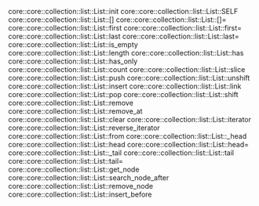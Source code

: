 core::core::collection::list::List::init
core::core::collection::list::List::SELF
core::core::collection::list::List::[]
core::core::collection::list::List::[]=
core::core::collection::list::List::first
core::core::collection::list::List::first=
core::core::collection::list::List::last
core::core::collection::list::List::last=
core::core::collection::list::List::is_empty
core::core::collection::list::List::length
core::core::collection::list::List::has
core::core::collection::list::List::has_only
core::core::collection::list::List::count
core::core::collection::list::List::slice
core::core::collection::list::List::push
core::core::collection::list::List::unshift
core::core::collection::list::List::insert
core::core::collection::list::List::link
core::core::collection::list::List::pop
core::core::collection::list::List::shift
core::core::collection::list::List::remove
core::core::collection::list::List::remove_at
core::core::collection::list::List::clear
core::core::collection::list::List::iterator
core::core::collection::list::List::reverse_iterator
core::core::collection::list::List::from
core::core::collection::list::List::_head
core::core::collection::list::List::head
core::core::collection::list::List::head=
core::core::collection::list::List::_tail
core::core::collection::list::List::tail
core::core::collection::list::List::tail=
core::core::collection::list::List::get_node
core::core::collection::list::List::search_node_after
core::core::collection::list::List::remove_node
core::core::collection::list::List::insert_before